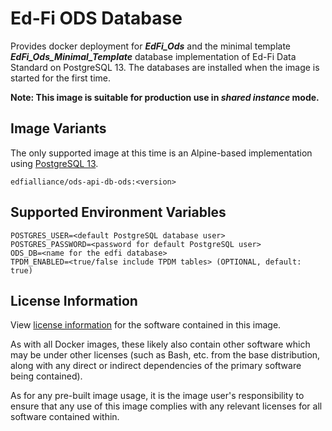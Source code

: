 # Ed-Fi ODS Database
Provides docker deployment for **_EdFi_Ods_** and the minimal template **_EdFi_Ods_Minimal_Template_** database implementation of Ed-Fi Data Standard on PostgreSQL 13. The databases are installed when the image is started for the first time.

**Note: This image is suitable for production use in _shared instance_ mode.**

## Image Variants
The only supported image at this time is an Alpine-based implementation using [PostgreSQL 13](https://hub.docker.com/_/postgres).

`edfialliance/ods-api-db-ods:<version>`

## Supported Environment Variables
```
POSTGRES_USER=<default PostgreSQL database user>
POSTGRES_PASSWORD=<password for default PostgreSQL user>
ODS_DB=<name for the edfi database>
TPDM_ENABLED=<true/false include TPDM tables> (OPTIONAL, default: true)
```

## License Information
View [license information](https://github.com/Ed-Fi-Alliance-OSS/Ed-Fi-ODS-Docker/blob/main/LICENSE) for the software contained in this image.

As with all Docker images, these likely also contain other software which may be under other licenses (such as Bash, etc. from the base distribution, along with any direct or indirect dependencies of the primary software being contained).

As for any pre-built image usage, it is the image user's responsibility to ensure that any use of this image complies with any relevant licenses for all software contained within.
